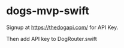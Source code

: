 # dogs-mvp-swift

Signup at https://thedogapi.com/ for API Key. 

Then add API key to DogRouter.swift 
